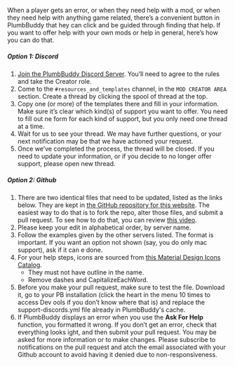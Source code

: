 When a player gets an error, or when they need help with a mod, or when they need help with anything game related, there’s a convenient button in PlumbBuddy that hey can click and be guided through finding that help. If you want to offer help with your own mods or help in general, here’s how you can do that.

##### Option 1: Discord
1. [Join the PlumbBuddy Discord Server](https://discord.gg/XKbMEEfRde). You’ll need to agree to the rules and take the Creator role.
2. Come to the `#resources_and_templates` channel, in the `MOD CREATOR AREA` section. Create a thread by clicking the spool of thread at the top.
3. Copy one (or more) of the templates there and fill in your information. Make sure it’s clear which kind(s) of support you want to offer. You need to fill out ne form for each kind of support, but you only need one thread at a time.
4. Wait for us to see your thread. We may have further questions, or your next notification may be that we have actioned your request.
5. Once we’ve completed the process, the thread will be closed. If you need to update your information, or if you decide to no longer offer support, please open  new thread.

##### Option 2: Github
1. There are two identical files that need to be updated, listed as the links below. They are kept in [the GitHub repository for this website](https://github.com/lama-Logic/PlumbBuddy-Pages). The easiest way to do that is to fork the repo, alter those files, and submit a pull request. To see how to do that, you can review [this video](https://youtu.be/usTVkhbDjmE).
2. Please keep your edit in alphabetical order, by server name.
3. Follow the examples given by the other servers listed. The format is important. If you want an option not shown (say, you do only mac support), ask if it can e done.
4. For your help steps, icons are sourced from [this Material Design Icons Catalog](https://pictogrammers.com/library/mdi/).
   * They must not have outline in the name.
   * Remove dashes and CapitalizeEachWord.
5. Before you make your pull request, make sure to test the file. Download it, go to your PB installation (click the heart in the menu 10 times to access Dev ools if you don’t know where that is) and replace the support-discords.yml file already in PlumbBuddy's cache.
6. If PlumbBuddy displays an error when you use the **Ask For Help** function, you formatted it wrong. If you don’t get an error, check that everything looks ight, and then submit your pull request. You may be asked for more information or to make changes. Please subscribe to notifications on the pull request and atch the email associated with your Github account to avoid having it denied due to non-responsiveness.
